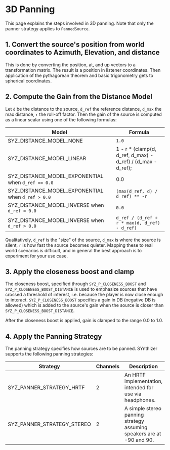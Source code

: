 #  3D Panning 

This page explains the steps involved in 3D panning. Note that only the panner strategy applies to `PannedSource`.

## 1. Convert the source's position from world coordinates to Azimuth, Elevation, and distance

This is done by converting the position, at, and up vectors to a transformation matrix.  The result is a position in listener coordinates. Then application of the pythagorean theorem and basic trigonometry gets to spherical coordinates.

## 2. Compute the Gain from the Distance Model

Let `d` be the distance to the source, `d_ref` the reference distance, `d_max` the max distance, `r` the roll-off factor. Then the gain of the source is computed as a linear scalar using one of the following formulas:

Model | Formula
--- | ---
SYZ_DISTANCE_MODEL_NONE | `1.0`
SYZ_DISTANCE_MODEL_LINEAR | 1 - r * (clamp(d, d_ref, d_max) - d_ref) / (d_max - d_ref);
SYZ_DISTANCE_MODEL_EXPONENTIAL when `d_ref == 0.0` | 0.0
SYZ_DISTANCE_MODEL_EXPONENTIAL when `d_ref > 0.0` | `(max(d_ref, d) / d_ref) ** -r`
SYZ_DISTANCE_MODEL_INVERSE when `d_ref = 0.0` | `0.0`
SYZ_DISTANCE_MODEL_INVERSE when `d_ref > 0.0` | `d_ref / (d_ref + r * max(d, d_ref) - d_ref)`

Qualitatively, `d_ref` is the "size" of the source, `d_max` is where the source is silent, `r` is how fast the source becomes quieter.  Mapping these to real world scenarios is difficult, and in general the best approach is to experiment for your use case.

## 3. Apply the closeness boost and clamp

The closeness boost, specified through `SYZ_P_CLOSENESS_BOOST` and `SYZ_P_CLOSENESS_BOOST_DISTANCE` is used to emphasize sources that have crossed a threshold of interest, i.e. because the player is now close enough to interact.
`SYZ_P_CLOSENESS_BOOST` specifies a gain in DB (negative DB is allowed) which is added to the source's gain when the source is closer than `SYZ_P_CLOSENESS_BOOST_DISTANCE`.

After the closeness boost is applied, gain is clamped to the range 0.0 to 1.0.

## 4. Apply the Panning Strategy

The panning strategy specifies how sources are to be panned.  SYnthizer supports the following panning strategies:

Strategy | Channels | Description
--- | --- | ---
SYZ_PANNER_STRATEGY_HRTF | 2 | An HRTF implementation, intended for use via headphones.
SYZ_PANNER_STRATEGY_STEREO | 2 | A simple stereo panning strategy assuming speakers are at -90 and 90.
